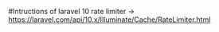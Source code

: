 #Intructions of laravel 10 rate limiter
    -> https://laravel.com/api/10.x/Illuminate/Cache/RateLimiter.html
